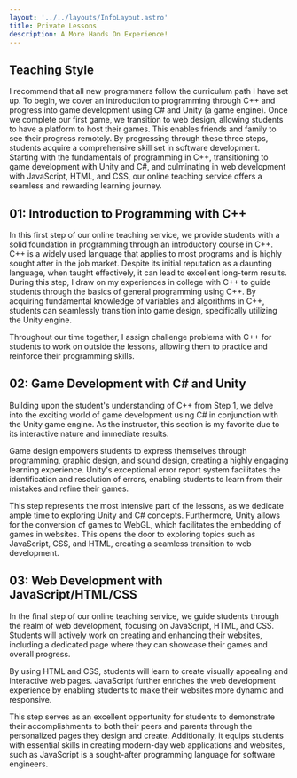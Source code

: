```yaml
---
layout: '../../layouts/InfoLayout.astro'
title: Private Lessons
description: A More Hands On Experience!
---
```


## Teaching Style
I recommend that all new programmers follow the curriculum path I have set up. To begin, we cover an introduction to programming through C++ and progress into game development using C# and Unity (a game engine). Once we complete our first game, we transition to web design, allowing students to have a platform to host their games. This enables friends and family to see their progress remotely. By progressing through these three steps, students acquire a comprehensive skill set in software development. Starting with the fundamentals of programming in C++, transitioning to game development with Unity and C#, and culminating in web development with JavaScript, HTML, and CSS, our online teaching service offers a seamless and rewarding learning journey.

## 01: Introduction to Programming with C++
In this first step of our online teaching service, we provide students with a solid foundation in programming through an introductory course in C++. C++ is a widely used language that applies to most programs and is highly sought after in the job market. Despite its initial reputation as a daunting language, when taught effectively, it can lead to excellent long-term results. During this step, I draw on my experiences in college with C++ to guide students through the basics of general programming using C++. By acquiring fundamental knowledge of variables and algorithms in C++, students can seamlessly transition into game design, specifically utilizing the Unity engine.

Throughout our time together, I assign challenge problems with C++ for students to work on outside the lessons, allowing them to practice and reinforce their programming skills.

## 02: Game Development with C# and Unity
Building upon the student's understanding of C++ from Step 1, we delve into the exciting world of game development using C# in conjunction with the Unity game engine. As the instructor, this section is my favorite due to its interactive nature and immediate results.

Game design empowers students to express themselves through programming, graphic design, and sound design, creating a highly engaging learning experience. Unity's exceptional error report system facilitates the identification and resolution of errors, enabling students to learn from their mistakes and refine their games.

This step represents the most intensive part of the lessons, as we dedicate ample time to exploring Unity and C# concepts. Furthermore, Unity allows for the conversion of games to WebGL, which facilitates the embedding of games in websites. This opens the door to exploring topics such as JavaScript, CSS, and HTML, creating a seamless transition to web development.

## 03: Web Development with JavaScript/HTML/CSS
In the final step of our online teaching service, we guide students through the realm of web development, focusing on JavaScript, HTML, and CSS. Students will actively work on creating and enhancing their websites, including a dedicated page where they can showcase their games and overall progress.

By using HTML and CSS, students will learn to create visually appealing and interactive web pages. JavaScript further enriches the web development experience by enabling students to make their websites more dynamic and responsive.

This step serves as an excellent opportunity for students to demonstrate their accomplishments to both their peers and parents through the personalized pages they design and create. Additionally, it equips students with essential skills in creating modern-day web applications and websites, such as JavaScript is a sought-after programming language for software engineers.
